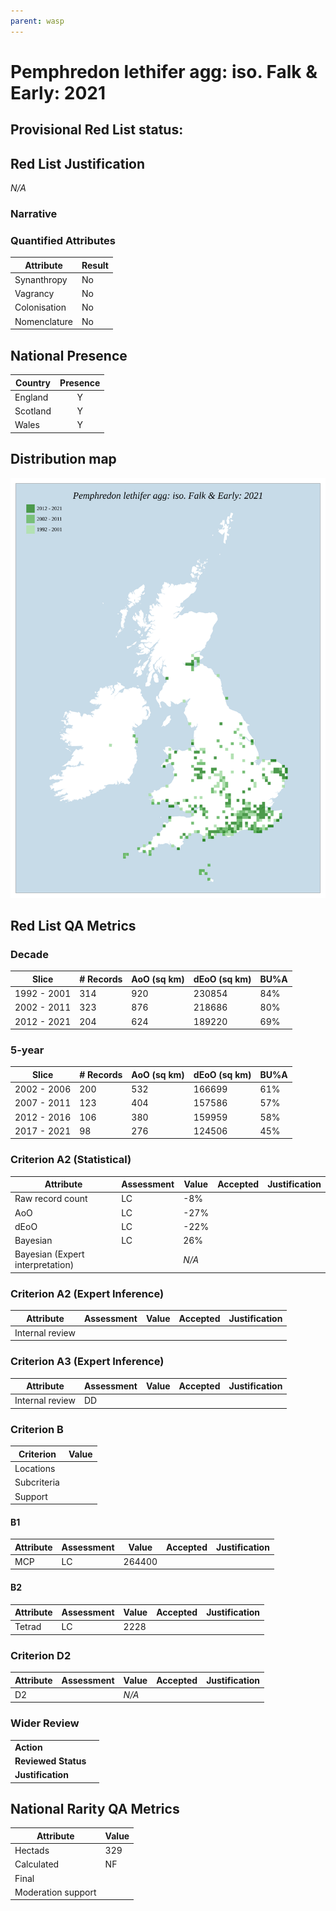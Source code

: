 ```yaml
---
parent: wasp
---
```


# Pemphredon lethifer agg: iso. Falk & Early: 2021

## Provisional Red List status: 

## Red List Justification
*N/A*
### Narrative



### Quantified Attributes
|Attribute|Result|
|---|---|
|Synanthropy|No|
|Vagrancy|No|
|Colonisation|No|
|Nomenclature|No|




## National Presence
|Country|Presence
|---|:-:|
|England|Y|
|Scotland|Y|
|Wales|Y|


## Distribution map
![](../map/1623.svg)

## Red List QA Metrics
### Decade
| Slice | # Records | AoO (sq km) | dEoO (sq km) |BU%A |
|---|---|---|---|---|
|1992 - 2001|314|920|230854|84%|
|2002 - 2011|323|876|218686|80%|
|2012 - 2021|204|624|189220|69%|
### 5-year
| Slice | # Records | AoO (sq km) | dEoO (sq km) |BU%A |
|---|---|---|---|---|
|2002 - 2006|200|532|166699|61%|
|2007 - 2011|123|404|157586|57%|
|2012 - 2016|106|380|159959|58%|
|2017 - 2021|98|276|124506|45%|
### Criterion A2 (Statistical)
|Attribute|Assessment|Value|Accepted|Justification
|---|---|---|---|---|
|Raw record count|LC|-8%|||
|AoO|LC|-27%|||
|dEoO|LC|-22%|||
|Bayesian|LC|26%|||
|Bayesian (Expert interpretation)||*N/A*|||
### Criterion A2 (Expert Inference)
|Attribute|Assessment|Value|Accepted|Justification
|---|---|---|---|---|
|Internal review|||||
### Criterion A3 (Expert Inference)
|Attribute|Assessment|Value|Accepted|Justification
|---|---|---|---|---|
|Internal review|DD||||
### Criterion B
|Criterion| Value|
|---|---|
|Locations||
|Subcriteria||
|Support||
#### B1
|Attribute|Assessment|Value|Accepted|Justification
|---|---|---|---|---|
|MCP|LC|264400|||
#### B2
|Attribute|Assessment|Value|Accepted|Justification
|---|---|---|---|---|
|Tetrad|LC|2228|||
### Criterion D2
|Attribute|Assessment|Value|Accepted|Justification
|---|---|---|---|---|
|D2||*N/A*|||
### Wider Review
|  |  |
|---|---|
|**Action**||
|**Reviewed Status**||
|**Justification**||


## National Rarity QA Metrics
|Attribute|Value|
|---|---|
|Hectads|329|
|Calculated|NF|
|Final||
|Moderation support||


